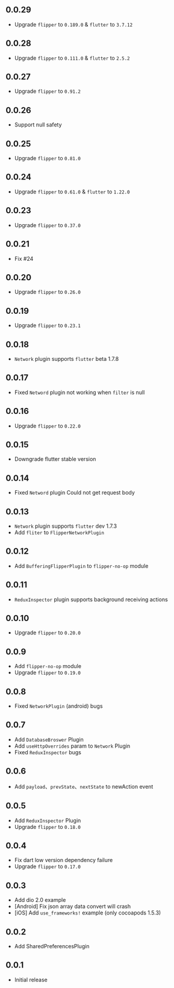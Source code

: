 ## 0.0.29

* Upgrade `flipper` to `0.189.0` & `flutter` to `3.7.12`

## 0.0.28

* Upgrade `flipper` to `0.111.0` & `flutter` to `2.5.2`

## 0.0.27

* Upgrade `flipper` to `0.91.2`

## 0.0.26

* Support null safety
## 0.0.25

* Upgrade `flipper` to `0.81.0`

## 0.0.24

* Upgrade `flipper` to `0.61.0` & `flutter` to `1.22.0`

## 0.0.23

* Upgrade `flipper` to `0.37.0`

## 0.0.21

* Fix #24

## 0.0.20

* Upgrade `flipper` to `0.26.0`

## 0.0.19

* Upgrade `flipper` to `0.23.1`

## 0.0.18

* `Network` plugin supports `flutter` beta 1.7.8

## 0.0.17

* Fixed `Netword` plugin not working when `filter` is null

## 0.0.16

* Upgrade `flipper` to `0.22.0`

## 0.0.15

* Downgrade flutter stable version

## 0.0.14

* Fixed `Netword` plugin Could not get request body

## 0.0.13

* `Network` plugin supports `flutter` dev 1.7.3
* Add `fliter` to `FlipperNetworkPlugin`

## 0.0.12

* Add `BufferingFlipperPlugin` to `flipper-no-op` module

## 0.0.11

* `ReduxInspector` plugin supports background receiving actions

## 0.0.10

* Upgrade `flipper` to `0.20.0`

## 0.0.9

* Add `flipper-no-op` module
* Upgrade `flipper` to `0.19.0`

## 0.0.8

* Fixed `NetworkPlugin` (android) bugs

## 0.0.7

* Add `DatabaseBroswer` Plugin
* Add `useHttpOverrides` param to `Network` Plugin
* Fixed `ReduxInspector` bugs

## 0.0.6

* Add `payload`、`prevState`、`nextState` to newAction event

## 0.0.5

* Add `ReduxInspector` Plugin
* Upgrade `flipper` to `0.18.0`

## 0.0.4

* Fix dart low version dependency failure
* Upgrade `flipper` to `0.17.0`

## 0.0.3

* Add dio 2.0 example
* [Android] Fix json array data convert will crash
* [iOS] Add `use_frameworks!` example (only cocoapods 1.5.3)

## 0.0.2

* Add SharedPreferencesPlugin

## 0.0.1

* Initial release
